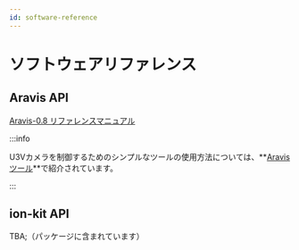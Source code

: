 ```yaml
---
id: software-reference
---
```


# ソフトウェアリファレンス

## Aravis API

[Aravis-0.8 リファレンスマニュアル](https://aravisproject.github.io/docs/aravis-0.8/)

:::info

U3Vカメラを制御するためのシンプルなツールの使用方法については、**[Aravisツール](docs/external/aravis/arv-tools.md)**で紹介されています。

:::

## ion-kit API

TBA;（パッケージに含まれています）
